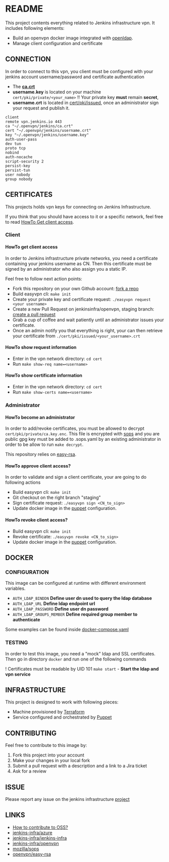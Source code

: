 # README

This project contents everything related to Jenkins infrastructure vpn. 
It includes following elements:

* Build an openvpn docker image integrated with [openldap](https://github.com/jenkins-infra/ldap).
* Manage client configuration and certificate

## CONNECTION
In order to connect to this vpn, you client must be configured with your jenkins account username/password and certificate authentication

* The **[ca.crt](https://github.com/jenkins-infra/openvpn/blob/master/cert/pki/ca.crt)**
* **username.key** is located on your machine `cert/pki/private/<your_name>` !! Your private key **must** remain **secret**,
* **username.crt** is located in [cert/pki/issued](https://github.com/jenkins-infra/openvpn/tree/master/cert/pki/issued), once an administrator sign  your request and publish it.

```
client
remote vpn.jenkins.io 443
ca "~/.openvpn/jenkins/ca.crt"
cert "~/.openvpn/jenkins/username.crt"
key "~/.openvpn/jenkins/username.key"
auth-user-pass
dev tun
proto tcp
nobind
auth-nocache
script-security 2
persist-key
persist-tun
user nobody
group nobody
```

## CERTIFICATES
This projects holds vpn keys for connecting on Jenkins Infrastructure.

If you think that you should have access to it or a specific network, feel free to read [HowTo Get client access](#howto-get-client-access).

### Client
#### HowTo get client access
In order to Jenkins infrastructure private networks, you need a certificate containing your jenkins username as CN.
Then this certificate must be signed by an administrator who also assign you a static IP.

Feel free to follow next action points:

* Fork this repository on your own Github account: [fork a repo](https://help.github.com/articles/fork-a-repo/)
* Build easyvpn cli: `make init`
* Create your private key and certificate request: `./easyvpn request <your username>`
* Create a new Pull Request on jenkinsinfra/openvpn, staging branch: [create a pull request](https://help.github.com/articles/creating-a-pull-request/)
* Grab a cup of coffee and wait patiently until an administrator issues your certificate.
* Once an admin notify you that everything is right, your can then retrieve your certificate from `./cert/pki/issued/<your_username>.crt`

#### HowTo show request information

* Enter in the vpn network directory: `cd cert`
* Run `make show-req name=<username>`

#### HowTo show certificate information

* Enter in the vpn network directory: `cd cert`
* Run `make show-certs name=<username>`

### Administrator
#### HowTo become an administrator
In order to add/revoke certificates, you must be allowed to decrypt `cert/pki/private/ca.key.enc`.
This file is encrypted with [sops](https://github.com/mozilla/sops) and you are public gpg key must be added to .sops.yaml by an existing administrator in order to be allow to run `make decrypt`.

This repository relies on [easy-rsa](https://github.com/OpenVPN/easy-rsa/blob/master/README.quickstart.md).

#### HowTo approve client access?
In order to validate and sign a client certificate, your are going to do following actions

* Build easyvpn cli: `make init`
* Git checkout on the right branch "staging"
* Sign certificate request: `./easyvpn sign <CN_to_sign>`
* Update docker image in the [puppet](https://github.com/jenkins-infra/jenkins-infra/blob/staging/dist/profile/manifests/openvpn.pp) configuration.

#### HowTo revoke client access?

* Build easyvpn cli: `make init`
* Revoke certificate: `./easyvpn revoke <CN_to_sign>`
* Update docker image in the [puppet](https://github.com/jenkins-infra/jenkins-infra/blob/staging/dist/profile/manifests/openvpn.pp) configuration.

## DOCKER
### CONFIGURATION
This image can be configured at runtime with different environment variables.

* `AUTH_LDAP_BINDDN` **Define user dn used to query the ldap database**
* `AUTH_LDAP_URL` **Define ldap endpoint url**
* `AUTH_LDAP_PASSWORD` **Define user dn password**
* `AUTH_LDAP_GROUPS_MEMBER` **Define required group member to authenticate**

Some examples can be found inside [docker-compose.yaml](docker/docker-compose.yaml)

### TESTING
In order to test this image, you need a "mock" ldap and SSL certificates.
Then go in directory `docker` and run one of the following commands

! Certificates must be readable by UID 101
`make start` - **Start the ldap and vpn service**

## INFRASTRUCTURE

This project is designed to work with following pieces:

* Machine provisioned by [Terraform](https://github.com/jenkins-infra/azure)
* Service configured and orchestrated by [Puppet](https://github.com/jenkins-infra/jenkins-infra/blob/staging/dist/profile/manifests/openvpn.pp)

## CONTRIBUTING
Feel free to contribute to this image by:

1. Fork this project into your account
2. Make your changes in your local fork
3. Submit a pull request with a description and a link to a Jira ticket 
4. Ask for a review

## ISSUE
Please report any issue on the jenkins infrastructure [project](https://issues.jenkins-ci.org/secure/Dashboard.jspa)

## LINKS
* [How to contribute to OSS?](https://opensource.guide/how-to-contribute/)
* [jenkins-infra/azure](https://github.com/jenkins-infra/azure)
* [jenkins-infra/jenkins-infra](https://github.com/jenkins-infra/jenkins-infra/blob/staging/dist/profile/manifests/openvpn.pp)
* [jenkins-infra/openvpn](https://github.com/jenkins-infra/openvpn)
* [mozilla/sops](https://github.com/mozilla/sops)
* [openvpn/easy-rsa](https://github.com/OpenVPN/easy-rsa)
